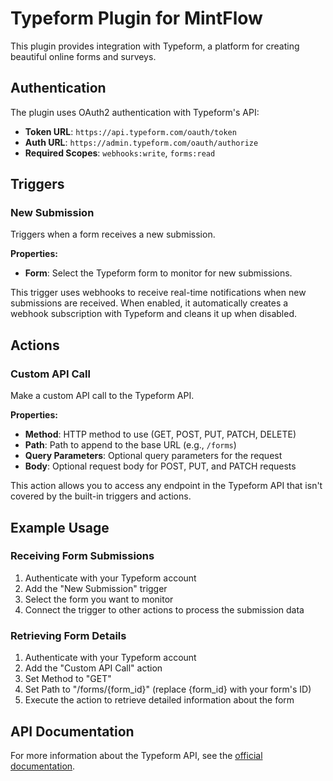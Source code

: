 # Typeform Plugin for MintFlow

This plugin provides integration with Typeform, a platform for creating beautiful online forms and surveys.

## Authentication

The plugin uses OAuth2 authentication with Typeform's API:

- **Token URL**: `https://api.typeform.com/oauth/token`
- **Auth URL**: `https://admin.typeform.com/oauth/authorize`
- **Required Scopes**: `webhooks:write`, `forms:read`

## Triggers

### New Submission

Triggers when a form receives a new submission.

**Properties:**

- **Form**: Select the Typeform form to monitor for new submissions.

This trigger uses webhooks to receive real-time notifications when new submissions are received. When enabled, it automatically creates a webhook subscription with Typeform and cleans it up when disabled.

## Actions

### Custom API Call

Make a custom API call to the Typeform API.

**Properties:**

- **Method**: HTTP method to use (GET, POST, PUT, PATCH, DELETE)
- **Path**: Path to append to the base URL (e.g., `/forms`)
- **Query Parameters**: Optional query parameters for the request
- **Body**: Optional request body for POST, PUT, and PATCH requests

This action allows you to access any endpoint in the Typeform API that isn't covered by the built-in triggers and actions.

## Example Usage

### Receiving Form Submissions

1. Authenticate with your Typeform account
2. Add the "New Submission" trigger
3. Select the form you want to monitor
4. Connect the trigger to other actions to process the submission data

### Retrieving Form Details

1. Authenticate with your Typeform account
2. Add the "Custom API Call" action
3. Set Method to "GET"
4. Set Path to "/forms/{form_id}" (replace {form_id} with your form's ID)
5. Execute the action to retrieve detailed information about the form

## API Documentation

For more information about the Typeform API, see the [official documentation](https://developer.typeform.com/create/).
